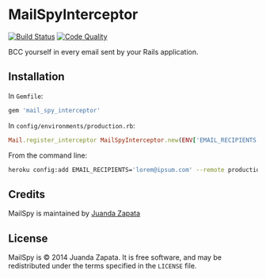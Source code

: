 # MailSpyInterceptor
[![Build
Status](https://secure.travis-ci.org/juandazapata/mail_spy.png)](http://travis-ci.org/juandazapata/mail_spy?branch=master)
[![Code
Quality](https://codeclimate.com/badge.png)](https://codeclimate.com/github/juandazapata/mail_spy)

BCC yourself in every email sent by your Rails application.

## Installation

In `Gemfile`:

```ruby
gem 'mail_spy_interceptor'
```

In `config/environments/production.rb`:

```ruby
Mail.register_interceptor MailSpyInterceptor.new(ENV['EMAIL_RECIPIENTS'])
```

From the command line:
```bash
heroku config:add EMAIL_RECIPIENTS='lorem@ipsum.com' --remote production
```

## Credits
MailSpy is maintained by [Juanda Zapata](http://juanda.me)

## License
MailSpy is © 2014 Juanda Zapata. It is free software, and may
be redistributed under the terms specified in the `LICENSE` file.
